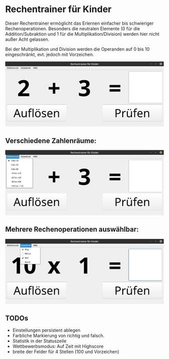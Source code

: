 Rechentrainer für Kinder
========================

Dieser Rechentrainer ermöglicht das Erlernen einfacher bis schwieriger Rechenoperationen. 
Besonders die neutralen Elemente (0 für die Addition/Subraktion und 1 für die Multiplikation/Division) 
werden hier nicht außer Acht gelassen. 

Bei der Multiplikation und Division werden die Operanden auf 0 bis 10 eingeschränkt, evt. jedoch mit Vorzeichen. 

![](screenshots/2019-11-19_001.png)

## Verschiedene Zahlenräume:
![](screenshots/2019-11-19_002.png)

## Mehrere Rechenoperationen auswählbar:
![](screenshots/2019-11-19_003.png)

## TODOs
* Einstellungen persistent ablegen
* Farbliche Markierung von richtig und falsch. 
* Statistik in der Statuszeile
* Wettbewerbsmodus: Auf Zeit mit Highscore
* breite der Felder für 4 Stellen (100 und Vorzeichen)
